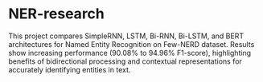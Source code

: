 # NER-research
This project compares SimpleRNN, LSTM, Bi-RNN, Bi-LSTM, and BERT architectures for Named Entity Recognition on Few-NERD dataset. Results show increasing performance (90.08% to 94.96% F1-score), highlighting benefits of bidirectional processing and contextual representations for accurately identifying entities in text.
